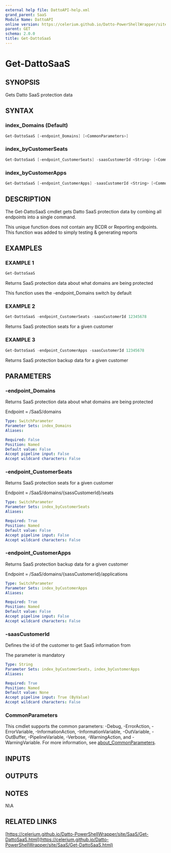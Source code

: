 ```yaml
---
external help file: DattoAPI-help.xml
grand_parent: SaaS
Module Name: DattoAPI
online version: https://celerium.github.io/Datto-PowerShellWrapper/site/SaaS/Get-DattoSaaS.html
parent: GET
schema: 2.0.0
title: Get-DattoSaaS
---
```


# Get-DattoSaaS

## SYNOPSIS
Gets Datto SaaS protection data

## SYNTAX

### index_Domains (Default)
```powershell
Get-DattoSaaS [-endpoint_Domains] [<CommonParameters>]
```

### index_byCustomerSeats
```powershell
Get-DattoSaaS [-endpoint_CustomerSeats] -saasCustomerId <String> [<CommonParameters>]
```

### index_byCustomerApps
```powershell
Get-DattoSaaS [-endpoint_CustomerApps] -saasCustomerId <String> [<CommonParameters>]
```

## DESCRIPTION
The Get-DattoSaaS cmdlet gets Datto SaaS protection data by combing all endpoints
into a single command.

This unique function does not contain any BCDR or Reporting endpoints.
This function
was added to simply testing & generating reports

## EXAMPLES

### EXAMPLE 1
```powershell
Get-DattoSaaS
```

Returns SaaS protection data about what domains are being protected

This function uses the -endpoint_Domains switch by default

### EXAMPLE 2
```powershell
Get-DattoSaaS -endpoint_CustomerSeats -saasCustomerId 12345678
```

Returns SaaS protection seats for a given customer

### EXAMPLE 3
```powershell
Get-DattoSaaS -endpoint_CustomerApps -saasCustomerId 12345678
```

Returns SaaS protection backup data for a given customer

## PARAMETERS

### -endpoint_Domains
Returns SaaS protection data about what domains are being protected

Endpoint = /SaaS/domains

```yaml
Type: SwitchParameter
Parameter Sets: index_Domains
Aliases:

Required: False
Position: Named
Default value: False
Accept pipeline input: False
Accept wildcard characters: False
```

### -endpoint_CustomerSeats
Returns SaaS protection seats for a given customer

Endpoint = /SaaS/domains/{sassCustomerId}/seats

```yaml
Type: SwitchParameter
Parameter Sets: index_byCustomerSeats
Aliases:

Required: True
Position: Named
Default value: False
Accept pipeline input: False
Accept wildcard characters: False
```

### -endpoint_CustomerApps
Returns SaaS protection backup data for a given customer

Endpoint = /SaaS/domains/{sassCustomerId}/applications

```yaml
Type: SwitchParameter
Parameter Sets: index_byCustomerApps
Aliases:

Required: True
Position: Named
Default value: False
Accept pipeline input: False
Accept wildcard characters: False
```

### -saasCustomerId
Defines the id of the customer to get SaaS information from

The parameter is mandatory

```yaml
Type: String
Parameter Sets: index_byCustomerSeats, index_byCustomerApps
Aliases:

Required: True
Position: Named
Default value: None
Accept pipeline input: True (ByValue)
Accept wildcard characters: False
```

### CommonParameters
This cmdlet supports the common parameters: -Debug, -ErrorAction, -ErrorVariable, -InformationAction, -InformationVariable, -OutVariable, -OutBuffer, -PipelineVariable, -Verbose, -WarningAction, and -WarningVariable. For more information, see [about_CommonParameters](http://go.microsoft.com/fwlink/?LinkID=113216).

## INPUTS

## OUTPUTS

## NOTES
N\A

## RELATED LINKS

[https://celerium.github.io/Datto-PowerShellWrapper/site/SaaS/Get-DattoSaaS.html](https://celerium.github.io/Datto-PowerShellWrapper/site/SaaS/Get-DattoSaaS.html)

